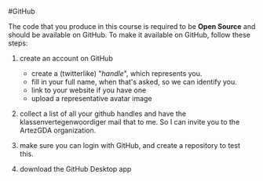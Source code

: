 #GitHub

The code that you produce in this course is required to be **Open Source** and should be available on GitHub. To make it available on GitHub, follow these steps:

1. create an account on GitHub
	- create a (twitterlike) "*handle*", which represents you.
	- fill in your full name, when that's asked, so we can identify you.
	- link to your website if you have one
	- upload a representative avatar image
	
2. collect a list of all your github handles and have the klassenvertegenwoordiger mail that to me. So I can invite you to the ArtezGDA organization.

3. make sure you can login with GitHub, and create a repository to test this.

4. download the GitHub Desktop app